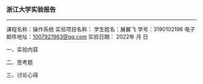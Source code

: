### 浙江大学实验报告
---
课程名称：操作系统
实验项目名称：
学生姓名：展翼飞  学号：3190102196
电子邮件地址：1007921963@qq.com
实验日期： 2022年 月 日

一、实验内容

二、思考题

三、讨论心得